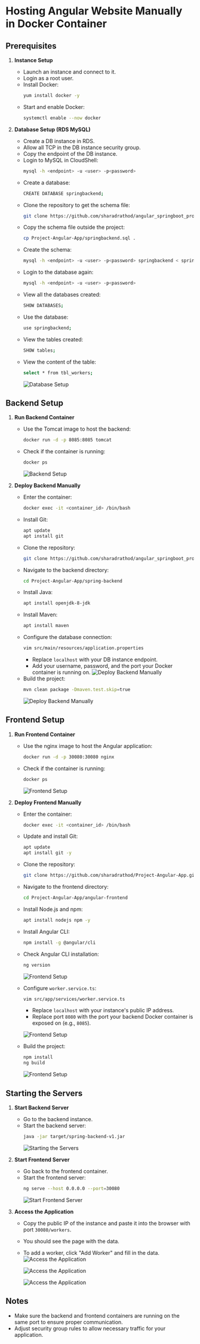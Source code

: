# Hosting Angular Website Manually in Docker Container

## Prerequisites

1. **Instance Setup**
   - Launch an instance and connect to it.
   - Login as a root user.
   - Install Docker:
     ```sh
     yum install docker -y
     ```
   - Start and enable Docker:
     ```sh
     systemctl enable --now docker
     ```

2. **Database Setup (RDS MySQL)**
   - Create a DB instance in RDS.
   - Allow all TCP in the DB instance security group.
   - Copy the endpoint of the DB instance.
   - Login to MySQL in CloudShell:
     ```sh
     mysql -h <endpoint> -u <user> -p<password>
     ```
   - Create a database:
     ```sh
     CREATE DATABASE springbackend;
     ```
   - Clone the repository to get the schema file:
     ```sh
     git clone https://github.com/sharadrathod/angular_springboot_project.git
     ```
   - Copy the schema file outside the project:
     ```sh
     cp Project-Angular-App/springbackend.sql .
     ```
   - Create the schema:
     ```sh
     mysql -h <endpoint> -u <user> -p<password> springbackend < springbackend.sql
     ```
   - Login to the database again:
     ```sh
     mysql -h <endpoint> -u <user> -p<password>
     ```
   - View all the databases created:
     ```sh
     SHOW DATABASES;
     ```
   - Use the database:
     ```sh
     use springbackend;
     ```
   - View the tables created:
     ```sh
     SHOW tables;
     ```
   - View the content of the table:
     ```sh
     select * from tbl_workers;
     ```
       ![Database Setup](https://github.com/sharadrathod/assets/blob/2e7cf8a833c8c0296cdf590bc3f1ff9c3a31246c/angular_project_assets/1.jpg)

## Backend Setup

1. **Run Backend Container**
   - Use the Tomcat image to host the backend:
     ```sh
     docker run -d -p 8085:8085 tomcat
     ```
   - Check if the container is running:
     ```sh
     docker ps
     ```
     ![Backend Setup](https://github.com/sharadrathod/assets/blob/2e7cf8a833c8c0296cdf590bc3f1ff9c3a31246c/angular_project_assets/2.jpg)

2. **Deploy Backend Manually**
   - Enter the container:
     ```sh
     docker exec -it <container_id> /bin/bash
     ```
   - Install Git:
     ```sh
     apt update
     apt install git
     ```
   - Clone the repository:
     ```sh
     git clone https://github.com/sharadrathod/angular_springboot_project.git
     ```
   - Navigate to the backend directory:
     ```sh
     cd Project-Angular-App/spring-backend
     ```
   - Install Java:
     ```sh
     apt install openjdk-8-jdk
     ```
   - Install Maven:
     ```sh
     apt install maven
     ```
   - Configure the database connection:
     ```sh
     vim src/main/resources/application.properties
     ```
     - Replace `localhost` with your DB instance endpoint.
     - Add your username, password, and the port your Docker container is running on.
      ![Deploy Backend Manually](https://github.com/sharadrathod/assets/blob/2e7cf8a833c8c0296cdf590bc3f1ff9c3a31246c/angular_project_assets/6.jpg)
   - Build the project:
     ```sh
     mvn clean package -Dmaven.test.skip=true
     ```
      ![Deploy Backend Manually](https://github.com/sharadrathod/assets/blob/2e7cf8a833c8c0296cdf590bc3f1ff9c3a31246c/angular_project_assets/8.jpg)
   


## Frontend Setup

1. **Run Frontend Container**
   - Use the nginx image to host the Angular application:
     ```sh
     docker run -d -p 30080:30080 nginx
     ```
   - Check if the container is running:
     ```sh
     docker ps
     ```
     ![Frontend Setup](https://github.com/sharadrathod/assets/blob/2e7cf8a833c8c0296cdf590bc3f1ff9c3a31246c/angular_project_assets/11.jpg)

2. **Deploy Frontend Manually**
   - Enter the container:
     ```sh
     docker exec -it <container_id> /bin/bash
     ```
   - Update and install Git:
     ```sh
     apt update
     apt install git -y
     ```
   - Clone the repository:
     ```sh
     git clone https://github.com/sharadrathod/Project-Angular-App.git
     ```
   - Navigate to the frontend directory:
     ```sh
     cd Project-Angular-App/angular-frontend
     ```
   - Install Node.js and npm:
     ```sh
     apt install nodejs npm -y
     ```
   - Install Angular CLI:
     ```sh
     npm install -g @angular/cli
     ```
   - Check Angular CLI installation:
     ```sh
     ng version
     ```
     ![Frontend Setup](https://github.com/sharadrathod//assets/blob/2e7cf8a833c8c0296cdf590bc3f1ff9c3a31246c/angular_project_assets/13.jpg)
   - Configure `worker.service.ts`:
     ```sh
     vim src/app/services/worker.service.ts
     ```
     - Replace `localhost` with your instance's public IP address.
     - Replace port `8080` with the port your backend Docker container is exposed on (e.g., `8085`).

      ![Frontend Setup](https://github.com/sharadrathod/assets/blob/2e7cf8a833c8c0296cdf590bc3f1ff9c3a31246c/angular_project_assets/14.jpg)
   - Build the project:
     ```sh
     npm install
     ng build
     ```
     ![Frontend Setup](https://github.com/sharadrathod/assets/blob/2e7cf8a833c8c0296cdf590bc3f1ff9c3a31246c/angular_project_assets/18.jpg)

## Starting the Servers

1. **Start Backend Server**
   - Go to the backend instance.
   - Start the backend server:
     ```sh
     java -jar target/spring-backend-v1.jar
     ```
     ![Starting the Servers](https://github.com/sharadrathod/assets/blob/2e7cf8a833c8c0296cdf590bc3f1ff9c3a31246c/angular_project_assets/20.jpg)

2. **Start Frontend Server**
   - Go back to the frontend container.
   - Start the frontend server:
     ```sh
     ng serve --host 0.0.0.0 --port=30080
     ```
     ![Start Frontend Server](https://github.com/sharadrathod/assets/blob/2e7cf8a833c8c0296cdf590bc3f1ff9c3a31246c/angular_project_assets/21.jpg)

3. **Access the Application**
   - Copy the public IP of the instance and paste it into the browser with port `30080/workers`.
   - You should see the page with the data.
   - To add a worker, click "Add Worker" and fill in the data.
    ![Access the Application](https://github.com/sharadrathod/assets/blob/2e7cf8a833c8c0296cdf590bc3f1ff9c3a31246c/angular_project_assets/22.jpg)

       ![Access the Application](https://github.com/sharadrathod/assets/blob/2e7cf8a833c8c0296cdf590bc3f1ff9c3a31246c/angular_project_assets/23.jpg)

       ![Access the Application](https://github.com/sharadrathod/assets/blob/2e7cf8a833c8c0296cdf590bc3f1ff9c3a31246c/angular_project_assets/24.jpg)

## Notes

- Make sure the backend and frontend containers are running on the same port to ensure proper communication.
- Adjust security group rules to allow necessary traffic for your application.
